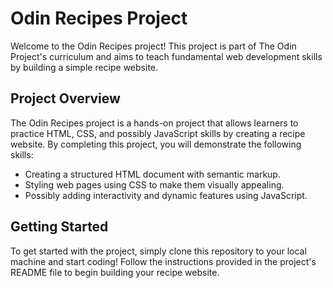 

# Odin Recipes Project

Welcome to the Odin Recipes project! This project is part of The Odin Project's curriculum and aims to teach fundamental web development skills by building a simple recipe website.

## Project Overview

The Odin Recipes project is a hands-on project that allows learners to practice HTML, CSS, and possibly JavaScript skills by creating a recipe website. By completing this project, you will demonstrate the following skills:

- Creating a structured HTML document with semantic markup.
- Styling web pages using CSS to make them visually appealing.
- Possibly adding interactivity and dynamic features using JavaScript.

## Getting Started

To get started with the project, simply clone this repository to your local machine and start coding! Follow the instructions provided in the project's README file to begin building your recipe website.


